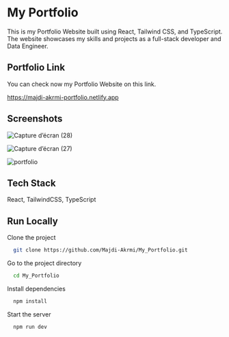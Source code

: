 
# My Portfolio

This is my Portfolio Website built using React, Tailwind CSS, and TypeScript.
The website showcases my skills and projects as a full-stack developer and Data Engineer.

## Portfolio Link

You can check now my Portfolio Website on this link.

https://majdi-akrmi-portfolio.netlify.app


## Screenshots
![Capture d’écran (28)](https://github.com/Majdi-Akrmi/My_Portfolio/assets/79527609/5c815d4c-4c1e-4ad4-8dd7-d3135d5016ef)

![Capture d’écran (27)](https://github.com/Majdi-Akrmi/My_Portfolio/assets/79527609/fdc9ef5b-7dec-45a8-ac62-23bc97f16cb5)

![portfolio](https://github.com/Majdi-Akrmi/My_Portfolio/assets/79527609/1c2cc466-9a6d-492f-b7bf-a58c8b839d1f)

## Tech Stack

React, TailwindCSS, TypeScript


## Run Locally

Clone the project

```bash
  git clone https://github.com/Majdi-Akrmi/My_Portfolio.git
```

Go to the project directory

```bash
  cd My_Portfolio
```

Install dependencies

```bash
  npm install
```

Start the server

```bash
  npm run dev
```


